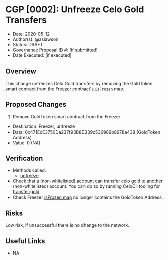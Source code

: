 # CGP [0002]: Unfreeze Celo Gold Transfers

- Date: 2020-05-12
- Author(s): @aslawson
- Status: DRAFT
- Governance Proposal ID #: [if submitted]
- Date Executed: [if executed]

## Overview

This change unfreezes Celo Gold transfers by removing the GoldToken smart contract from the Freezer contract's `isFrozen` map.

## Proposed Changes

1. Remove GoldToken smart contract from the Freezer
  - Destination: Freezer, unfreeze
  - Data: 0x471EcE3750Da237f93B8E339c536989b8978a438 (GoldToken Address)
  - Value: 0 (NA)

## Verification

- Methods called: 
	- [unfreeze](https://github.com/celo-org/celo-monorepo/blob/de09a44f5ea2c2116506a6b3d05dcaaef92d4fad/packages/protocol/contracts/common/Freezer.sol#L27)
- Check that a (non-whitelisted) account can transfer celo gold to another (non-whitelisted) account.  You can do so by running CeloCli tooling for [transfer:gold](https://docs.celo.org/command-line-interface/transfer#gold)
- Check Freezer [isFrozen map](https://github.com/celo-org/celo-monorepo/blob/de09a44f5ea2c2116506a6b3d05dcaaef92d4fad/packages/protocol/contracts/common/Freezer.sol#L9) no longer contains the GoldToken Address.

## Risks

Low risk, if unsuccessful there is no change to the network.

## Useful Links

- NA
